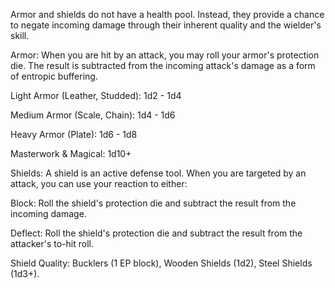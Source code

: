 Armor and shields do not have a health pool. Instead, they provide a chance to negate incoming damage through their inherent quality and the wielder's skill.

Armor: When you are hit by an attack, you may roll your armor's protection die. The result is subtracted from the incoming attack's damage as a form of entropic buffering.

Light Armor (Leather, Studded): 1d2 - 1d4

Medium Armor (Scale, Chain): 1d4 - 1d6

Heavy Armor (Plate): 1d6 - 1d8

Masterwork & Magical: 1d10+

Shields: A shield is an active defense tool. When you are targeted by an attack, you can use your reaction to either:

Block: Roll the shield's protection die and subtract the result from the incoming damage.

Deflect: Roll the shield's protection die and subtract the result from the attacker's to-hit roll.

Shield Quality: Bucklers (1 EP block), Wooden Shields (1d2), Steel Shields (1d3+).